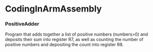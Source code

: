 # CodingInArmAssembly

### PositiveAdder
Program that adds together a list of positive numbers (numbers>0) and deposits their sum into register R7, as well as counting the number of positive numbers and depositing the count into register R8.
